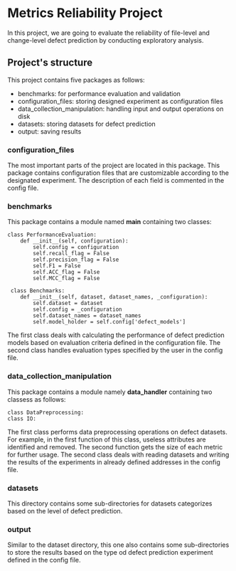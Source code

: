 # Metrics Reliability Project

In this project, we are going to evaluate the reliability of file-level and change-level defect prediction by conducting exploratory analysis.

## Project's structure

This project contains five packages as follows:
- benchmarks: for performance evaluation  and validation
- configuration_files: storing designed experiment as configuration files 
- data_collection_manipulation: handling input and output operations on disk
- datasets: storing datasets for defect prediction
- output: saving results

### configuration_files
The most important parts of the project are located in this package. This package contains configuration files that are customizable according to the designated experiment. The description of each field is commented in the config file.

### benchmarks
This package contains a module named **__main__** containing two classes:
```
class PerformanceEvaluation:
    def __init__(self, configuration):
        self.config = configuration
        self.recall_flag = False
        self.precision_flag = False
        self.F1 = False
        self.ACC_flag = False
        self.MCC_flag = False
        
 class Benchmarks:
    def __init__(self, dataset, dataset_names, _configuration):
        self.dataset = dataset
        self.config = _configuration
        self.dataset_names = dataset_names
        self.model_holder = self.config['defect_models']
```
The first class deals with calculating the performance of defect prediction models based on evaluation criteria defined in the configuration file. The second class handles evaluation types specified by the user in the config file.

### data_collection_manipulation
This package contains a module namely **data_handler** containing two classess as follows:
```
class DataPreprocessing:
class IO:
```
The first class performs data preprocessing operations on defect datasets. For example, in the first function of this class, useless attributes are identified and removed. The second function gets the size of each metric for further usage. The second class deals with reading datasets and writing the results of the experiments in already defined addresses in the config file.

### datasets
This directory contains some sub-directories for datasets categorizes based on the level of defect prediction. 
### output
Similar to the dataset directory, this one also contains some sub-directories to store the results based on the type od defect prediction experiment defined in the config file.
